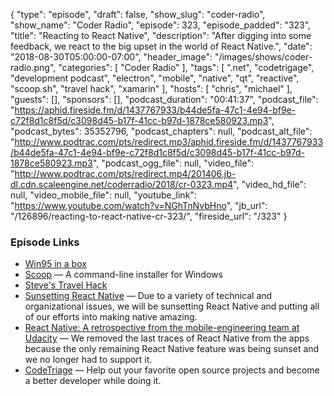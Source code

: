 {
  "type": "episode",
  "draft": false,
  "show_slug": "coder-radio",
  "show_name": "Coder Radio",
  "episode": 323,
  "episode_padded": "323",
  "title": "Reacting to React Native",
  "description": "After digging into some feedback, we react to the big upset in the world of React Native.",
  "date": "2018-08-30T05:00:00-07:00",
  "header_image": "/images/shows/coder-radio.png",
  "categories": [
    "Coder Radio"
  ],
  "tags": [
    ".net",
    "codetrigage",
    "development podcast",
    "electron",
    "mobile",
    "native",
    "qt",
    "reactive",
    "scoop.sh",
    "travel hack",
    "xamarin"
  ],
  "hosts": [
    "chris",
    "michael"
  ],
  "guests": [],
  "sponsors": [],
  "podcast_duration": "00:41:37",
  "podcast_file": "https://aphid.fireside.fm/d/1437767933/b44de5fa-47c1-4e94-bf9e-c72f8d1c8f5d/c3098d45-b17f-41cc-b97d-1878ce580923.mp3",
  "podcast_bytes": 35352796,
  "podcast_chapters": null,
  "podcast_alt_file": "http://www.podtrac.com/pts/redirect.mp3/aphid.fireside.fm/d/1437767933/b44de5fa-47c1-4e94-bf9e-c72f8d1c8f5d/c3098d45-b17f-41cc-b97d-1878ce580923.mp3",
  "podcast_ogg_file": null,
  "video_file": "http://www.podtrac.com/pts/redirect.mp4/201406.jb-dl.cdn.scaleengine.net/coderradio/2018/cr-0323.mp4",
  "video_hd_file": null,
  "video_mobile_file": null,
  "youtube_link": "https://www.youtube.com/watch?v=NGhTnNvbHno",
  "jb_url": "/126896/reacting-to-react-native-cr-323/",
  "fireside_url": "/323"
}


### Episode Links

  * [Win95 in a box ](https://pastebin.com/54j1k0cR "Win95 in a box ")
  * [Scoop](https://scoop.sh/ "Scoop") — A command-line installer for Windows
  * [Steve's Travel Hack](https://pastebin.com/90DS2Zpa "Steve's Travel Hack")
  * [Sunsetting React Native](https://medium.com/airbnb-engineering/sunsetting-react-native-1868ba28e30a "Sunsetting React Native") — Due to a variety of technical and organizational issues, we will be sunsetting React Native and putting all of our efforts into making native amazing.
  * [React Native: A retrospective from the mobile-engineering team at Udacity](https://engineering.udacity.com/react-native-a-retrospective-from-the-mobile-engineering-team-at-udacity-89975d6a8102 "React Native: A retrospective from the mobile-engineering team at Udacity") — We removed the last traces of React Native from the apps because the only remaining React Native feature was being sunset and we no longer had to support it.
  * [CodeTriage](https://www.codetriage.com/ "CodeTriage") — Help out your favorite open source projects and become a better developer while doing it.


